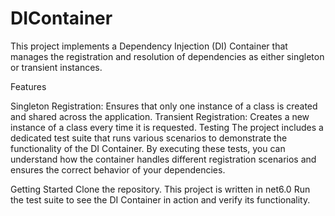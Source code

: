 # DIContainer
This project implements a Dependency Injection (DI) Container that manages the registration and resolution of dependencies as either singleton or transient instances.

Features

Singleton Registration: Ensures that only one instance of a class is created and shared across the application.
Transient Registration: Creates a new instance of a class every time it is requested.
Testing
The project includes a dedicated test suite that runs various scenarios to demonstrate the functionality of the DI Container. By executing these tests, you can understand how the container handles different registration scenarios and ensures the correct behavior of your dependencies.

Getting Started
Clone the repository.
This project is written in net6.0
Run the test suite to see the DI Container in action and verify its functionality.
